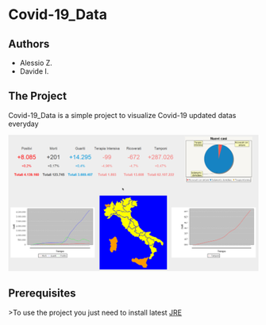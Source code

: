 # Covid-19_Data
<h2>Authors</h2>
<ul>
  <li>Alessio Z.</li>
  <li>Davide I.</li>
</ul>
<h2>The Project</h2>
<p>Covid-19_Data is a simple project to visualize Covid-19 updated datas everyday</p>
<img src="header.png">
<h2>Prerequisites</h2>
<p>>To use the project you just need to install latest <a href="https://www.oracle.com/java/technologies/javase/jdk15-archive-downloads.html">JRE</a></p>
